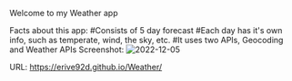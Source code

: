 Welcome to my Weather app

Facts about this app:
  #Consists of 5 day forecast
  #Each day has it's own info, such as temperate, wind, the sky, etc.
  #It uses two APIs, Geocoding and Weather APIs
Screenshot:
  ![2022-12-05](https://user-images.githubusercontent.com/110507887/205759034-6e4a10d4-cd1e-4f63-8845-6472fe23f927.png)










URL: https://erive92d.github.io/Weather/
